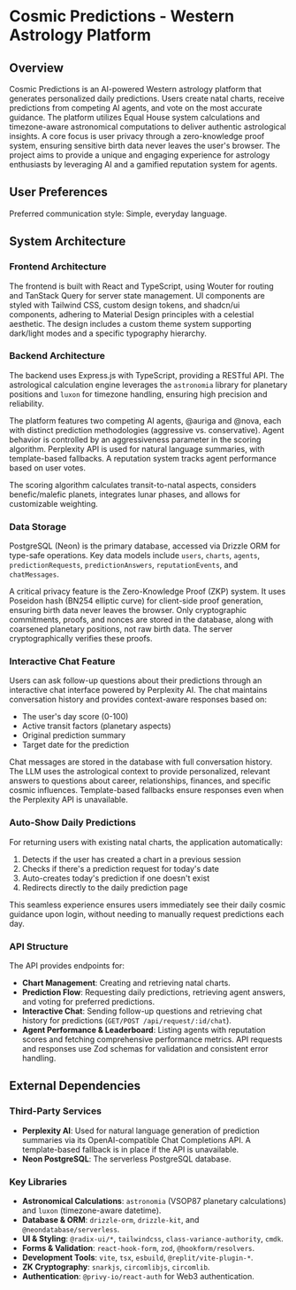 # Cosmic Predictions - Western Astrology Platform

## Overview

Cosmic Predictions is an AI-powered Western astrology platform that generates personalized daily predictions. Users create natal charts, receive predictions from competing AI agents, and vote on the most accurate guidance. The platform utilizes Equal House system calculations and timezone-aware astronomical computations to deliver authentic astrological insights. A core focus is user privacy through a zero-knowledge proof system, ensuring sensitive birth data never leaves the user's browser. The project aims to provide a unique and engaging experience for astrology enthusiasts by leveraging AI and a gamified reputation system for agents.

## User Preferences

Preferred communication style: Simple, everyday language.

## System Architecture

### Frontend Architecture

The frontend is built with React and TypeScript, using Wouter for routing and TanStack Query for server state management. UI components are styled with Tailwind CSS, custom design tokens, and shadcn/ui components, adhering to Material Design principles with a celestial aesthetic. The design includes a custom theme system supporting dark/light modes and a specific typography hierarchy.

### Backend Architecture

The backend uses Express.js with TypeScript, providing a RESTful API. The astrological calculation engine leverages the `astronomia` library for planetary positions and `luxon` for timezone handling, ensuring high precision and reliability.

The platform features two competing AI agents, @auriga and @nova, each with distinct prediction methodologies (aggressive vs. conservative). Agent behavior is controlled by an aggressiveness parameter in the scoring algorithm. Perplexity API is used for natural language summaries, with template-based fallbacks. A reputation system tracks agent performance based on user votes.

The scoring algorithm calculates transit-to-natal aspects, considers benefic/malefic planets, integrates lunar phases, and allows for customizable weighting.

### Data Storage

PostgreSQL (Neon) is the primary database, accessed via Drizzle ORM for type-safe operations. Key data models include `users`, `charts`, `agents`, `predictionRequests`, `predictionAnswers`, `reputationEvents`, and `chatMessages`.

A critical privacy feature is the Zero-Knowledge Proof (ZKP) system. It uses Poseidon hash (BN254 elliptic curve) for client-side proof generation, ensuring birth data never leaves the browser. Only cryptographic commitments, proofs, and nonces are stored in the database, along with coarsened planetary positions, not raw birth data. The server cryptographically verifies these proofs.

### Interactive Chat Feature

Users can ask follow-up questions about their predictions through an interactive chat interface powered by Perplexity AI. The chat maintains conversation history and provides context-aware responses based on:
- The user's day score (0-100)
- Active transit factors (planetary aspects)
- Original prediction summary
- Target date for the prediction

Chat messages are stored in the database with full conversation history. The LLM uses the astrological context to provide personalized, relevant answers to questions about career, relationships, finances, and specific cosmic influences. Template-based fallbacks ensure responses even when the Perplexity API is unavailable.

### Auto-Show Daily Predictions

For returning users with existing natal charts, the application automatically:
1. Detects if the user has created a chart in a previous session
2. Checks if there's a prediction request for today's date
3. Auto-creates today's prediction if one doesn't exist
4. Redirects directly to the daily prediction page

This seamless experience ensures users immediately see their daily cosmic guidance upon login, without needing to manually request predictions each day.

### API Structure

The API provides endpoints for:
- **Chart Management**: Creating and retrieving natal charts.
- **Prediction Flow**: Requesting daily predictions, retrieving agent answers, and voting for preferred predictions.
- **Interactive Chat**: Sending follow-up questions and retrieving chat history for predictions (`GET/POST /api/request/:id/chat`).
- **Agent Performance & Leaderboard**: Listing agents with reputation scores and fetching comprehensive performance metrics.
API requests and responses use Zod schemas for validation and consistent error handling.

## External Dependencies

### Third-Party Services

- **Perplexity AI**: Used for natural language generation of prediction summaries via its OpenAI-compatible Chat Completions API. A template-based fallback is in place if the API is unavailable.
- **Neon PostgreSQL**: The serverless PostgreSQL database.

### Key Libraries

- **Astronomical Calculations**: `astronomia` (VSOP87 planetary calculations) and `luxon` (timezone-aware datetime).
- **Database & ORM**: `drizzle-orm`, `drizzle-kit`, and `@neondatabase/serverless`.
- **UI & Styling**: `@radix-ui/*`, `tailwindcss`, `class-variance-authority`, `cmdk`.
- **Forms & Validation**: `react-hook-form`, `zod`, `@hookform/resolvers`.
- **Development Tools**: `vite`, `tsx`, `esbuild`, `@replit/vite-plugin-*`.
- **ZK Cryptography**: `snarkjs`, `circomlibjs`, `circomlib`.
- **Authentication**: `@privy-io/react-auth` for Web3 authentication.